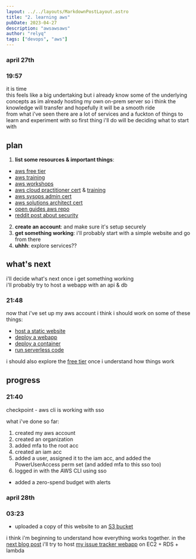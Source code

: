 ```yaml
---
layout: ../../layouts/MarkdownPostLayout.astro
title: "2. learning aws"
pubDate: 2023-04-27
description: "awsawsaws"
author: "relyq"
tags: ["devops", "aws"]
---
```


### april 27th

### 19:57

it is time \
this feels like a big undertaking but i already know some of the underlying concepts as im already hosting my own on-prem server so i think the knowledge will transfer and hopefully it will be a smooth ride \
from what i've seen there are a lot of services and a fuckton of things to learn and experiment with so first thing i'll do will be deciding what to start with

## plan

1. **list some resources & important things**:

- [aws free tier](https://aws.amazon.com/free)
- [aws training](https://aws.amazon.com/training/)
- [aws workshops](https://workshops.aws/)
- [aws cloud practitioner cert](https://aws.amazon.com/certification/certified-cloud-practitioner/) & [training](https://aws.amazon.com/training/learn-about/cloud-practitioner/)
- [aws sysops admin cert](https://aws.amazon.com/certification/certified-sysops-admin-associate/)
- [aws solutions architect cert](https://aws.amazon.com/certification/certified-solutions-architect-associate/)
- [open guides aws repo](https://github.com/open-guides/og-aws)
- [reddit post about security](https://www.reddit.com/r/aws/comments/mu0d38/i_want_to_learn_aws_where_should_i_start/iqf1wfb/)

2. **create an account**: and make sure it's setup securely
3. **get something working**: i'll probably start with a simple website and go from there
4. **uhhh**: explore services??

## what's next

i'll decide what's next once i get something working \
i'll probably try to host a webapp with an api & db

### 21:48

now that i've set up my aws account i think i should work on some of these things:

- [host a static website](https://aws.amazon.com/getting-started/hands-on/host-static-website/)
- [deploy a webapp](https://aws.amazon.com/getting-started/guides/deploy-webapp-decision/)
- [deploy a container](https://aws.amazon.com/getting-started/guides/deploy-containers-decision)
- [run serverless code](https://aws.amazon.com/getting-started/hands-on/run-serverless-code)

i should also explore the [free tier](https://aws.amazon.com/free) once i understand how things work

## progress

### 21:40

checkpoint - aws cli is working with sso

what i've done so far:

1. created my aws account
2. created an organization
3. added mfa to the root acc
4. created an iam acc
5. added a user, assigned it to the iam acc, and added the PowerUserAccess perm set (and added mfa to this sso too)
6. logged in with the AWS CLI using sso

- added a zero-spend budget with alerts

### april 28th

### 03:23

- uploaded a copy of this website to an [S3 bucket](http://relyqbucket0.s3-website-sa-east-1.amazonaws.com)

i think i'm beginning to understand how everything works together. in the [next blog post](/posts/post-4) i'll try to host [my issue tracker webapp](/projects/tracker) on EC2 + RDS + lambda
